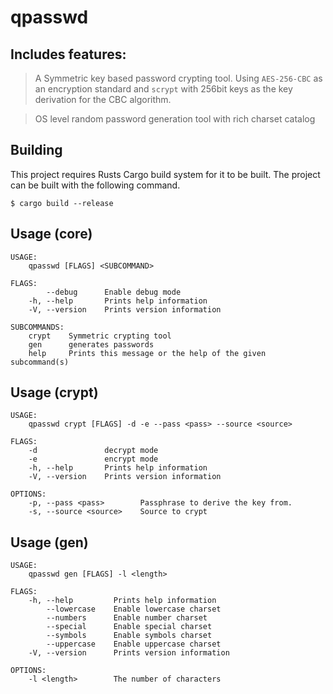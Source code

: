 # qpasswd

## Includes features:

> A Symmetric key based password crypting tool.
 Using `AES-256-CBC` as an encryption standard and `scrypt` with 256bit keys as the key derivation for the CBC algorithm.

> OS level random password generation tool with rich charset catalog

## Building
This project requires Rusts Cargo build system for it to be built. 
The project can be built with the following command.
```
$ cargo build --release
```

## Usage (core)
```
USAGE:
    qpasswd [FLAGS] <SUBCOMMAND>

FLAGS:
        --debug      Enable debug mode
    -h, --help       Prints help information
    -V, --version    Prints version information

SUBCOMMANDS:
    crypt    Symmetric crypting tool
    gen      generates passwords
    help     Prints this message or the help of the given subcommand(s)
```
## Usage (crypt)
```
USAGE:
    qpasswd crypt [FLAGS] -d -e --pass <pass> --source <source>

FLAGS:
    -d               decrypt mode
    -e               encrypt mode
    -h, --help       Prints help information
    -V, --version    Prints version information

OPTIONS:
    -p, --pass <pass>        Passphrase to derive the key from.
    -s, --source <source>    Source to crypt
```
## Usage (gen)
```
USAGE:
    qpasswd gen [FLAGS] -l <length>

FLAGS:
    -h, --help         Prints help information
        --lowercase    Enable lowercase charset
        --numbers      Enable number charset
        --special      Enable special charset
        --symbols      Enable symbols charset
        --uppercase    Enable uppercase charset
    -V, --version      Prints version information

OPTIONS:
    -l <length>        The number of characters
```
